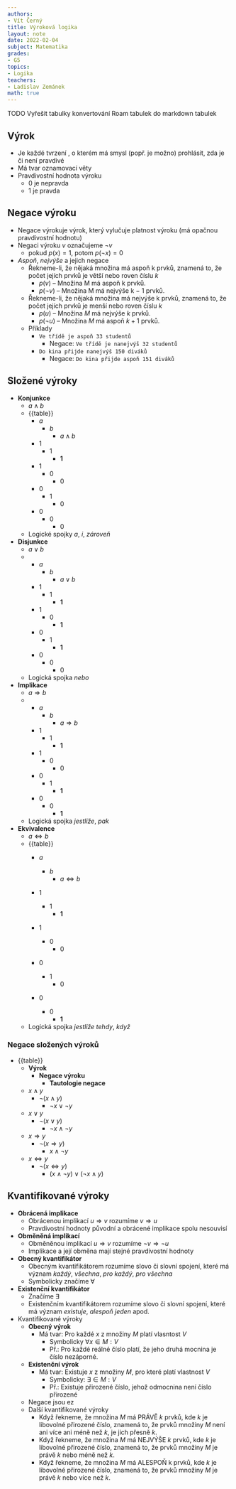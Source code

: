 ```yaml
---
authors:
- Vít Černý
title: Výroková logika
layout: note
date: 2022-02-04
subject: Matematika
grades:
- G5
topics:
- Logika
teachers:
- Ladislav Zemánek
math: true
---
```


TODO Vyřešit tabulky konvertování Roam tabulek do markdown tabulek

## Výrok  
  - Je každé tvrzení , o kterém má smysl (popř. je možno) prohlásit, zda je či není pravdivé  
  - Má tvar oznamovací věty  
  - Pravdivostní hodnota výroku  
    - $0$ je nepravda  
    - $1$ je pravda  

## Negace výroku  
- Negace výrokuje výrok, který vylučuje platnost výroku (má opačnou pravdivostní hodnotu)  
- Negaci výroku $v$ označujeme $\neg v$  
  - pokud $p(x) = 1$, potom $p(\neg x) = 0$  
- _Aspoň_, _nejvýše_ a jejich negace  
  - Řekneme-li, že nějaká množina má aspoň k prvků, znamená to, že počet jejích prvků je větší nebo roven číslu $k$  
    - $p(v)$ – Množina M má aspoň k prvků.  
    - $p(\neg v)$ – Množina M má nejvýše k − 1 prvků.  
  - Řekneme-li, že nějaká množina má nejvýše k prvků, znamená to, že počet jejích prvků je menší nebo roven číslu $k$  
    - $p(u)$ – Množina $M$ má nejvýše $k$ prvků.  
    - $p(\neg u)$ – Množina $M$ má aspoň $k + 1$ prvků.  
  - Příklady  
    - `Ve třídě je aspoň 33 studentů`  
      - Negace: `Ve třídě je nanejvýš 32 studentů`  
    - `Do kina přijde nanejvýš 150 diváků`  
       - Negace: `Do kina přijde aspoň 151 diváků`  

## Složené výroky  
  - **Konjunkce**  
    - $a \wedge b$  
    - {{table}}  
      - $a$  
        - $b$  
          - $a \wedge b$  
      - 1  
        - 1  
          - **1**  
      - 1  
        - 0  
          - 0  
      - 0  
        - 1  
          - 0  
      - 0  
        - 0  
          - 0  
    - Logické spojky _a_, _i_, _zároveň_  
  - **Disjunkce**  
    - $a \vee b$  
    -   
      - $a$  
        - $b$  
          - $a \vee b$  
      - 1  
        - 1  
          - **1**  
      - 1  
        - 0  
          - **1**  
      - 0  
        - 1  
          - **1**  
      - 0  
        - 0  
          - 0  
    - Logická spojka _nebo_  
  - **Implikace**  
    - $a \Rightarrow b$  
    -   
      - $a$  
        - $b$  
          - $a \Rightarrow b$  
      - 1  
        - 1  
          - **1**  
      - 1  
        - 0  
          - 0  
      - 0  
        - 1  
          - **1**  
      - 0  
        - 0  
          - **1**  
    - Logická spojka _jestliže_, _pak_  
  - **Ekvivalence**  
    - $a \Leftrightarrow b$  
    - {{table}}  
      - $a$  
        - $b$  
          - $a \Leftrightarrow b$  
      - 1  
        - 1  
          - **1**  
      - 1  
        - 0  
          - 0  
      - 0  

        - 1  
          - 0  
      - 0  
        - 0  
          - **1**  
    - Logická spojka _jestliže tehdy_, _když_  

### Negace složených výroků
- {{table}}
    - **Výrok**  
      - **Negace výroku**  
        - **Tautologie negace**  
    - $x\wedge y$  
      - $\neg(x\wedge y)$  
        - $\neg x\vee \neg y$  
    - $x\vee y$  
      - $\neg(x\vee y)$  
        - $\neg x\wedge\neg y$  
    - $x\Rightarrow y$  
      - $\neg(x\Rightarrow y)$  
        - $x\wedge\neg y$  
    - $x\Leftrightarrow y$  
      - $\neg(x\Leftrightarrow y)$  
        - $(x\wedge\neg y)\vee(\neg x\wedge y)$  

## Kvantifikované výroky  
  - **Obrácená implikace**  
    - Obrácenou implikací $u \Rightarrow v$ rozumíme $v \Rightarrow u$  
    - Pravdivostní hodnoty původní a obrácené implikace spolu nesouvisí  
  - **Obměněná implikací**  
    - Obměněnou implikací $u \Rightarrow v$ rozumíme $\neg v \Rightarrow \neg u$  
    - Implikace a její obměna mají stejné pravdivostní hodnoty  
  - **Obecný kvantifikátor**  
    - Obecným kvantifikátorem rozumíme slovo či slovní spojení, které má význam _každý_, _všechna_, _pro každý_, _pro všechna_  
    - Symbolicky značíme $\forall$  
  - **Existenční kvantifikátor**  
    - Značíme $\exists$  
    - Existenčním kvantifikátorem rozumíme slovo či slovní spojení, které má význam _existuje_, _alespoň jeden_ apod.  
  - Kvantifikované výroky  
    - **Obecný výrok**  
      - Má tvar: Pro každé _x_ z množiny _M_ platí vlasntost _V_  
        - Symbolicky $\forall x \in M:V$  
        - Př.: Pro každé reálné číslo platí, že jeho druhá mocnina je číslo nezáporné.  
    - **Existenční výrok**  
      - Má tvar: Existuje _x_ z množiny _M_, pro které platí vlastnost _V_  
        - Symbolicky: $\exists \in M:V$  
        - Př.: Existuje přirozené číslo, jehož odmocnina není číslo přirozené  
    - Negace jsou ez  
    - Další kvantifikované výroky  
      - Když řekneme, že množina _M_ má PRÁVĚ _k_ prvků, kde _k_ je libovolné přirozené číslo, znamená to, že prvků množiny _M_ není ani více ani méně než _k_, je jich přesně _k_.  
      - Když řekneme, že množina _M_ má NEJVÝŠE _k_ prvků, kde _k_ je libovolné přirozené číslo, znamená to, že prvků množiny _M_ je právě _k_ nebo méně než _k_.  
      - Když řekneme, že množina _M_ má ALESPOŇ k prvků, kde _k_ je libovolné přirozené číslo, znamená to, že prvků množiny _M_ je právě _k_ nebo více než _k_.  
